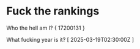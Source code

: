 # Fuck the rankings

Who the hell am I?
{ 17200131 }

What fucking year is it?
[ 2025-03-19T02:30:00Z ]
